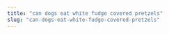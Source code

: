 ```yaml
---
title: "can dogs eat white fudge covered pretzels"
slug: "can-dogs-eat-white-fudge-covered-pretzels"
---
```


